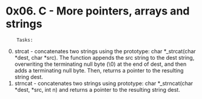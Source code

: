 # 0x06. C - More pointers, arrays and strings

		Tasks:

0. strcat - concatenates two strings using the prototype: char *_strcat(char *dest, char *src). The function appends the src string to the dest string, overwriting the terminating null byte (\0) at the end of dest, and then adds a terminating null byte. Then, returns a pointer to the resulting string dest.
1. strncat - concatenates two strings using prototype: char *_strncat(char *dest, *src, int n) and returns a pointer to the resulting string dest.
